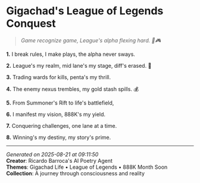 # Gigachad's League of Legends Conquest

> *Game recognize game, League's alpha flexing hard. 💪🎮*

**1.** I break rules, I make plays, the alpha never sways.


**2.** League's my realm, mid lane's my stage, diff's erased. 🌟


**3.** Trading wards for kills, penta's my thrill.


**4.** The enemy nexus trembles, my gold stash spills. 💰


**5.** From Summoner's Rift to life's battlefield,


**6.** I manifest my vision, 888K's my yield.


**7.** Conquering challenges, one lane at a time.


**8.** Winning's my destiny, my story's prime.



---

*Generated on 2025-08-21 at 09:11:50*  
**Creator**: Ricardo Barroca's AI Poetry Agent  
**Themes**: Gigachad Life • League of Legends • 888K Month Soon  
**Collection**: A journey through consciousness and reality